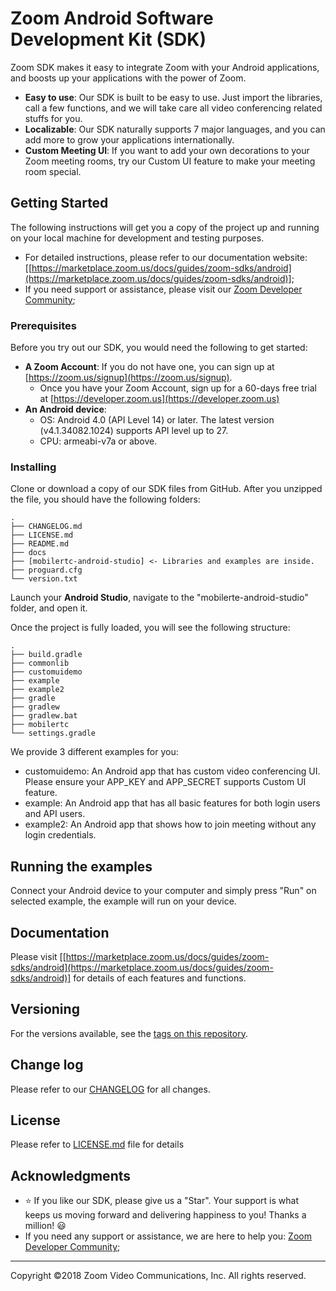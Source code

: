 # Zoom Android Software Development Kit (SDK)

Zoom SDK makes it easy to integrate Zoom with your Android applications, and boosts up your applications with the power of Zoom.

* **Easy to use**: Our SDK is built to be easy to use. Just import the libraries, call a few functions, and we will take care all video conferencing related stuffs for you.
* **Localizable**: Our SDK naturally supports 7 major languages, and you can add more to grow your applications internationally.
* **Custom Meeting UI**: If you want to add your own decorations to your Zoom meeting rooms, try our Custom UI feature to make your meeting room special.

## Getting Started

The following instructions will get you a copy of the project up and running on your local machine for development and testing purposes.
* For detailed instructions, please refer to our documentation website: [[https://marketplace.zoom.us/docs/guides/zoom-sdks/android](https://marketplace.zoom.us/docs/guides/zoom-sdks/android)];
* If you need support or assistance, please visit our [Zoom Developer Community](https://support.zoom.us/hc/en-us/community/topics);

### Prerequisites

Before you try out our SDK, you would need the following to get started:

* **A Zoom Account**: If you do not have one, you can sign up at [https://zoom.us/signup](https://zoom.us/signup).
  * Once you have your Zoom Account, sign up for a 60-days free trial at [https://developer.zoom.us](https://developer.zoom.us)
* **An Android device**:
  * OS: Android 4.0 (API Level 14) or later. The latest version (v4.1.34082.1024) supports API level up to 27.
  * CPU: armeabi-v7a or above.


### Installing

Clone or download a copy of our SDK files from GitHub. After you unzipped the file, you should have the following folders:

```
.
├── CHANGELOG.md
├── LICENSE.md
├── README.md
├── docs
├── [mobilertc-android-studio] <- Libraries and examples are inside.
├── proguard.cfg
└── version.txt
```
Launch your **Android Studio**, navigate to the "mobilerte-android-studio" folder, and open it.

Once the project is fully loaded, you will see the following structure:

```
.
├── build.gradle
├── commonlib
├── customuidemo
├── example
├── example2
├── gradle
├── gradlew
├── gradlew.bat
├── mobilertc
└── settings.gradle
```

We provide 3 different examples for you:
 * customuidemo: An Android app that has custom video conferencing UI. Please ensure your APP_KEY and APP_SECRET supports Custom UI feature.
 * example: An Android app that has all basic features for both login users and API users.
 * example2: An Android app that shows how to join meeting without any login credentials.


## Running the examples

Connect your Android device to your computer and simply press "Run" on selected example, the example will run on your device.


## Documentation

Please visit [[https://marketplace.zoom.us/docs/guides/zoom-sdks/android](https://marketplace.zoom.us/docs/guides/zoom-sdks/android)] for details of each features and functions.

## Versioning

For the versions available, see the [tags on this repository](https://github.com/zoom/zoom-sdk-android/tags).

## Change log

Please refer to our [CHANGELOG](https://github.com/zoom/zoom-sdk-android/blob/master/CHANGELOG.md) for all changes.

## License

Please refer to [LICENSE.md](LICENSE.md) file for details

## Acknowledgments

* :star: If you like our SDK, please give us a "Star". Your support is what keeps us moving forward and delivering happiness to you! Thanks a million! :smiley:
* If you need any support or assistance, we are here to help you: [Zoom Developer Community](https://support.zoom.us/hc/en-us/community/topics);

---
Copyright ©2018 Zoom Video Communications, Inc. All rights reserved.

